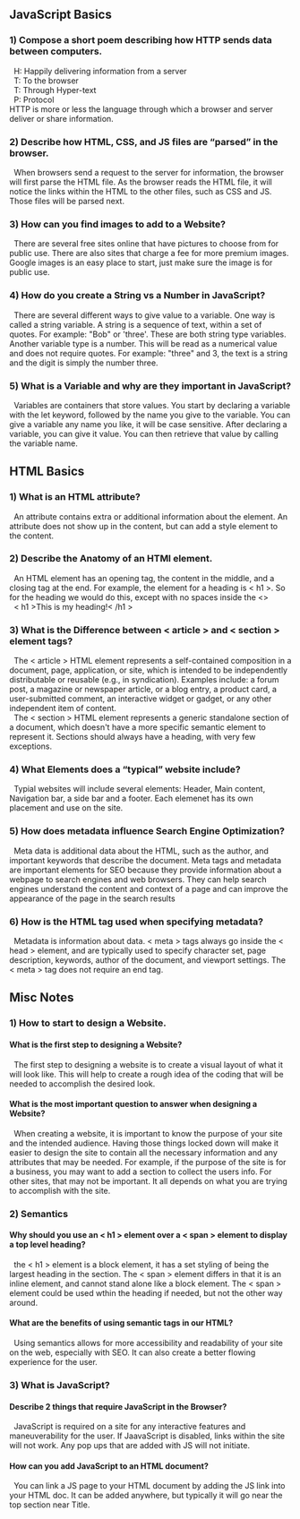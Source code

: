 ## JavaScript Basics

### 1) Compose a short poem describing how HTTP sends data between computers.
&nbsp; H: Happily delivering information from a server <br>
&nbsp; T: To the browser <br>
&nbsp; T: Through Hyper-text <br>
&nbsp; P: Protocol <br>
HTTP is more or less the language through which a browser and server deliver or share information. 


### 2) Describe how HTML, CSS, and JS files are “parsed” in the browser.
&nbsp; When browsers send a request to the server for information, the browser will first parse the HTML file. As the browser reads the HTML file, it will notice the links within the HTML to the other files, such as CSS and JS. Those files will be parsed next. 

### 3) How can you find images to add to a Website?
&nbsp; There are several free sites online that have pictures to choose from for public use. There are also sites that charge a fee for more premium images. Google images is an easy place to start, just make sure the image is for public use. 

### 4) How do you create a String vs a Number in JavaScript?
&nbsp; There are several different ways to give value to a variable. One way is called a string variable. A string is a sequence of text, within a set of quotes. For example: "Bob" or 'three'. These are both string type variables. <br>
Another variable type is a number. This will be read as a numerical value and does not require quotes. For example: "three" and 3, the text is a string and the digit is simply the number three. 

### 5) What is a Variable and why are they important in JavaScript?
&nbsp; Variables are containers that store values. You start by declaring a variable with the let keyword, followed by the name you give to the variable. You can give a variable any name you like, it will be case sensitive. After declaring a variable, you can give it value. You can then retrieve that value by calling the variable name. 


## HTML Basics

### 1) What is an HTML attribute?
&nbsp; An attribute contains extra or additional information about the element. An attribute does not show up in the content, but can add a style element to the content. 

### 2) Describe the Anatomy of an HTMl element.
&nbsp; An HTML element has an opening tag, the content in the middle, and a closing tag at the end. For example, the element for a heading is < h1 >. So for the heading we would do this, except with no spaces inside the <> <br>
&nbsp; < h1 >This is my heading!< /h1 >

### 3) What is the Difference between < article > and < section > element tags? 
&nbsp; The < article > HTML element represents a self-contained composition in a document, page, application, or site, which is intended to be independently distributable or reusable (e.g., in syndication). Examples include: a forum post, a magazine or newspaper article, or a blog entry, a product card, a user-submitted comment, an interactive widget or gadget, or any other independent item of content. <br>
&nbsp; The < section > HTML element represents a generic standalone section of a document, which doesn't have a more specific semantic element to represent it. Sections should always have a heading, with very few exceptions.

### 4) What Elements does a “typical” website include?
&nbsp; Typial websites will include several elements: Header, Main content, Navigation bar, a side bar and a footer. Each elemenet has its own placement and use on the site. 

### 5) How does metadata influence Search Engine Optimization?
&nbsp; Meta data is additional data about the HTML, such as the author, and important keywords that describe the document. Meta tags and metadata are important elements for SEO because they provide information about a webpage to search engines and web browsers. They can help search engines understand the content and context of a page and can improve the appearance of the page in the search results

### 6) How is the <meta> HTML tag used when specifying metadata?
&nbsp; Metadata is information about data. < meta > tags always go inside the < head > element, and are typically used to specify character set, page description, keywords, author of the document, and viewport settings. The < meta > tag does not require an end tag. 

## Misc Notes

### 1) How to start to design a Website.

#### What is the first step to designing a Website?
&nbsp; The first step to designing a website is to create a visual layout of what it will look like. This will help to create a rough idea of the coding that will be needed to accomplish the desired look. 

#### What is the most important question to answer when designing a Website?
&nbsp; When creating a website, it is important to know the purpose of your site and the intended audience. Having those things locked down will make it easier to design the site to contain all the necessary information and any attributes that may be needed. For example, if the purpose of the site is for a business, you may want to add a section to collect the users info. For other sites, that may not be important. It all depends on what you are trying to accomplish with the site. 

### 2) Semantics

#### Why should you use an < h1 > element over a < span > element to display a top level heading?
&nbsp; the < h1 > element is a block element, it has a set styling of being the largest heading in the section. The < span > element differs in that it is an inline element, and cannot stand alone like a block element. The < span > element could be used wthin the heading if needed, but not the other way around.

#### What are the benefits of using semantic tags in our HTML?
&nbsp; Using semantics allows for more accessibility and readability of your site on the web, especially with SEO. It can also create a better flowing experience for the user. 

### 3) What is JavaScript?

#### Describe 2 things that require JavaScript in the Browser?
&nbsp; JavaScript is required on a site for any interactive features and maneuverability for the user. If JaavaScript is disabled, links within the site will not work. Any pop ups that are added with JS will not initiate. 

#### How can you add JavaScript to an HTML document?
&nbsp; You can link a JS page to your HTML document by adding the JS link into your HTML doc. It can be added anywhere, but typically it will go near the top section near Title. 
